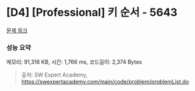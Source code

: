 # [D4] [Professional] 키 순서 - 5643 

[문제 링크](https://swexpertacademy.com/main/code/problem/problemDetail.do?contestProbId=AWXQsLWKd5cDFAUo) 

### 성능 요약

메모리: 91,316 KB, 시간: 1,766 ms, 코드길이: 2,374 Bytes



> 출처: SW Expert Academy, https://swexpertacademy.com/main/code/problem/problemList.do